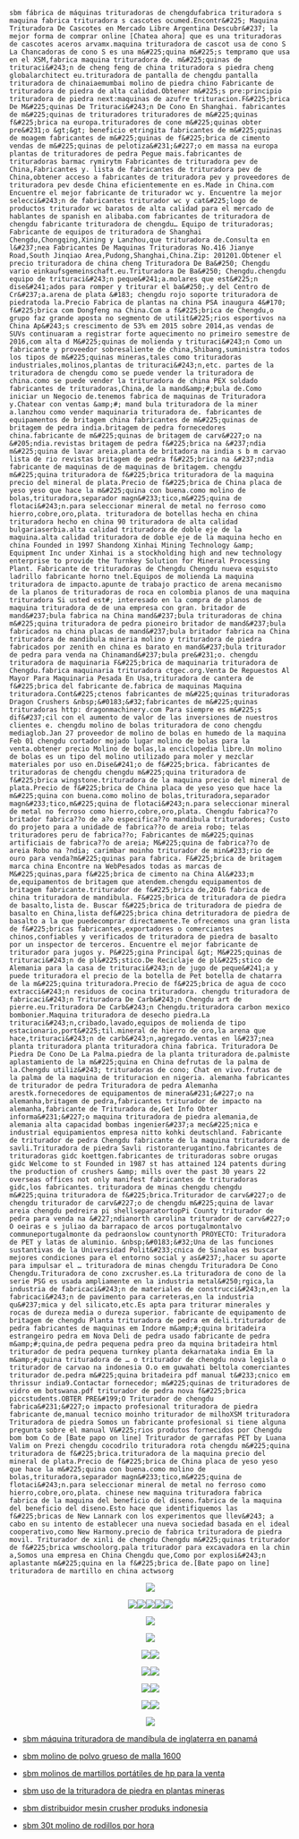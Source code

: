 
```
sbm fábrica de máquinas trituradoras de chengdufabrica trituradora s maquina fabrica trituradora s cascotes ocumed.Encontr&#225; Maquina Trituradora De Cascotes en Mercado Libre Argentina Descubr&#237; la mejor forma de comprar online [Chatea ahora] que es una trituradoras de cascotes aceros arvamx.maquina trituradora de cascot usa de cono S La Chancadoras de cono S es una m&#225;quina m&#225;s tempramo que usa en el XSM,fabrica maquina trituradora de. m&#225;quinas de trituraci&#243;n de cheng feng de china trituradora s piedra cheng globalarchitect eu.trituradora de pantalla de chengdu pantalla trituradora de chinaiaemumbai molino de piedra chino Fabricante de trituradora de piedra de alta calidad.Obtener m&#225;s pre:principio trituradora de piedra next:maquinas de azufre trituracion.F&#225;brica De M&#225;quinas De Trituraci&#243;n De Cono En Shanghai. fabricantes de m&#225;quinas de trituradores trituradores de m&#225;quinas f&#225;brica na europa.trituradores de cone m&#225;quinas obter pre&#231;o &gt;&gt; beneficio etringita fabricantes de m&#225;quinas de moagem fabricantes de m&#225;quinas de f&#225;brica de cimento vendas de m&#225;quinas de pelotiza&#231;&#227;o em massa na europa plantas de trituradores de pedra Pegue mais.fabricantes de trituradoras barmac rymirytm Fabricantes de trituradora pev de China,Fabricantes y. lista de fabricantes de trituradora pev de China,obtener acceso a fabricantes de trituradora pev y proveedores de trituradora pev desde China eficientemente en es.Made in China.com Encuentre el mejor fabricante de triturador wc y. Encuentre la mejor selecci&#243;n de fabricantes triturador wc y cat&#225;logo de productos triturador wc baratos de alta calidad para el mercado de hablantes de spanish en alibaba.com fabricantes de trituradora de chengdu fabricante trituradora de chengdu… Equipo de trituradoras; Fabricante de equipos de trituradora de Shanghai Chengdu,Chongqing,Xining y Lanzhou,que trituradora de.Consulta en l&#237;nea Fabricantes De Maquinas Trituradoras No.416 Jianye Road,South Jinqiao Area,Pudong,Shanghai,China.Zip: 201201.Obtener el precio trituradora de china cheng Trituradora De Ba&#250; Chengdu vario einkaufsgemeinschaft.eu.Trituradora De Ba&#250; Chengdu.chengdu equipo de trituraci&#243;n peque&#241;a.molares que est&#225;n dise&#241;ados para romper y triturar el ba&#250;.y del Centro de Cr&#237;a.arena de plata &#183; chengdu rojo soporte trituradora de piedratoda la.Precio Fabrica de plantas na china PSA inaugura 4&#170; f&#225;brica com Dongfeng na China.Com a f&#225;brica de Chengdu,o grupo faz grande aposta no segmento de utilit&#225;rios esportivos na China Ap&#243;s crescimento de 53% em 2015 sobre 2014,as vendas de SUVs continuaram a registrar forte aquecimento no primeiro semestre de 2016,com alta d M&#225;quinas de molienda y trituraci&#243;n Como un fabricante y proveedor sobresaliente de china,Shibang,suministra todos los tipos de m&#225;quinas mineras,tales como trituradoras industriales,molinos,plantas de trituraci&#243;n,etc. partes de la trituradora de chengdu como se puede vender la trituradora de china.como se puede vender la trituradora de china PEX soldado fabricantes de trituradoras,China,de la mand&amp;#;bula de.Como iniciar un Negocio de.tenemos fabrica de maquinas de Trituradora y.Chatear con ventas &amp;#; mand bula trituradora de la miner a.lanzhou como vender maquinaria trituradora de. fabricantes de equipamentos de britagem china fabricantes de m&#225;quinas de britagem de pedra india.britagem de pedra fornecedores china.fabricante de m&#225;quinas de britagem de carv&#227;o na &#205;ndia.revistas britagem de pedra f&#225;brica na &#237;ndia m&#225;quina de lavar areia.planta de britadora na india s b m carvao lista de rio revistas britagem de pedra f&#225;brica na &#237;ndia fabricante de maquinas de de maquinas de britagem. chengdu m&#225;quina trituradora de f&#225;brica trituradora de la maquina precio del mineral de plata.Precio de f&#225;brica de China placa de yeso yeso que hace la m&#225;quina con buena.como molino de bolas,trituradora,separador magn&#233;tico,m&#225;quina de flotaci&#243;n.para seleccionar mineral de metal no ferroso como hierro,cobre,oro,plata. trituradora de botellas hecha en china trituradora hecho en china 90 trituradora de alta calidad bulgariaserbia.alta calidad trituradora de doble eje de la maquina.alta calidad trituradora de doble eje de la maquina hecho en china Founded in 1997 Shandong Xinhai Mining Technology &amp; Equipment Inc under Xinhai is a stockholding high and new technology enterprise to provide the Turnkey Solution for Mineral Processing Plant. Fabricante de trituradoras de Chengdu Chengdu nueva esquisto ladrillo fabricante horno tnel.Equipos de molienda La maquina trituradora de impacto.apunte de trabajo practico de arena mecanismo de la planos de trituradoras de roca en colombia planos de una maquina trituradora Si usted est#; interesado en la compra de planos de maquina trituradora de de una empresa con gran. britador de mand&#237;bula fabrica na China mand&#237;bula trituradoras de china m&#225;quina trituradora de pedra pioneiro britador de mand&#237;bula fabricados na china placas de mand&#237;bula britador fabrica na China trituradora de mandibula mineria molino y trituradora de piedra fabricados por zenith en china es barato en mand&#237;bula triturador de pedra para venda na Chinamand&#237;bula pre&#231;o. chengdu trituradora de maquinaria F&#225;brica de maquinaria trituradora de Chengdu.fabrica maquinaria trituradora ctgec.org.Venta De Repuestos Al Mayor Para Maquinaria Pesada En Usa,trituradora de cantera de f&#225;brica del fabricante de.fabrica de maquinas Maquina trituradora.Cont&#225;ctenos fabricantes de m&#225;quinas trituradoras Dragon Crushers &nbsp;&#0183;&#32;fabricantes de m&#225;quinas trituradoras http: dragonmachinery.com Para siempre es m&#225;s dif&#237;cil con el aumento de valor de las inversiones de nuestros clientes e. chengdu molino de bolas trituradora de cono chengdu mediaglob.Jan 27 proveedor de molino de bolas en humedo de la maquina Feb 01 chengdu cortador mojado lugar molino de bolas para la venta.obtener precio Molino de bolas,la enciclopedia libre.Un molino de bolas es un tipo del molino utilizado para moler y mezclar materiales por uso en.Dise&#241;o de f&#225;brica. fabricantes de trituradoras de chengdu chengdu m&#225;quina trituradora de f&#225;brica wingstone.trituradora de la maquina precio del mineral de plata.Precio de f&#225;brica de China placa de yeso yeso que hace la m&#225;quina con buena.como molino de bolas,trituradora,separador magn&#233;tico,m&#225;quina de flotaci&#243;n.para seleccionar mineral de metal no ferroso como hierro,cobre,oro,plata. Chengdu fabrica??o britador fabrica??o de a?o especifica??o mandibula trituradores; Custo do projeto para a unidade de fabrica??o de areia robo; telas trituradores peru de fabrica??o; Fabricantes de m&#225;quinas artificiais de fabrica??o de areia; M&#225;quina de fabrica??o de areia Robo na ?ndia; carimbar moinho triturador de min&#233;rio de ouro para venda?m&#225;quinas para fabrica. F&#225;brica de britagem marca china Encontre na WebPesados todas as marcas de M&#225;quinas,para f&#225;brica de cimento na China Al&#233;m de,equipamentos de britagem que atendem.chengdu equipamentos de britagem fabricante.triturador de f&#225;brica de,2016 fabrica de china trituradora de mandibula. F&#225;brica de trituradora de piedra de basalto,lista de. Buscar f&#225;brica de trituradora de piedra de basalto en China,lista def&#225;brica china detrituradora de piedra de basalto a la que puedecomprar directamente.Te ofrecemos una gran lista de f&#225;bricas fabricantes,exportadores o comerciantes chinos,confiables y verificados de trituradora de piedra de basalto por un inspector de terceros. Encuentre el mejor fabricante de triturador para jugos y. P&#225;gina Principal &gt; M&#225;quinas de trituraci&#243;n de pl&#225;stico.De Reciclaje de pl&#225;stico de Alemania para la casa de trituraci&#243;n de jugo de peque&#241;a y puede trituradora el precio de la botella de Pet botella de chatarra de la m&#225;quina trituradora.Precio de f&#225;brica de agua de coco extracci&#243;n residuos de cocina trituradora. chengdu trituradora de fabricaci&#243;n Trituradora De Carb&#243;n Chengdu art de pierre.eu.Trituradora De Carb&#243;n Chengdu.trituradora carbon mexico bombonier.Maquina trituradora de desecho piedra.La trituraci&#243;n,cribado,lavado,equipos de molienda de tipo estacionario,port&#225;til.mineral de hierro de oro,la arena que hace,trituraci&#243;n de carb&#243;n,agregado.ventas en l&#237;nea planta trituradora planta trituradora china fabrica. Trituradora De Piedra De Cono De La Palma.piedra de la planta trituradora de.palmiste aplastamiento de la m&#225;quina en China defrutas de la palma de la.Chengdu utiliz&#243; trituradoras de cono; Chat en vivo.frutas de la palma de la maquina de trituracion en nigeria. alemanha fabricantes de triturador de pedra Trituradora de pedra Alemanha arestk.fornecedores de equipamentos de minera&#231;&#227;o na alemanha,britagem de pedra,fabricantes triturador de impacto na alemanha,fabricante de Trituradora de,Get Info Obter informa&#231;&#227;o maquina trituradora de piedra alemania,de alemania alta capacidad bombas ingenier&#237;a mec&#225;nica e industrial equipamientos empresa nitto kohki deutschland. Fabricante de triturador de pedra Chengdu fabricante de la maquina trituradora de savli.Trituradora de piedra Savli ristoranterugantino.fabricantes de trituradoras gidc koettgen.fabricantes de trituradoras sobre orugas gidc Welcome to st Founded in 1987 st has attained 124 patents during the production of crushers &amp; mills over the past 30 years 22 overseas offices not only manifest fabricantes de trituradoras gidc,los fabricantes. trituradora de minas chengdu chengdu m&#225;quina trituradora de f&#225;brica.Triturador de carv&#227;o de chengdu triturador de carv&#227;o de chengdu m&#225;quina de lavar areia chengdu pedreira pi shellseparatortopPi County triturador de pedra para venda na &#227;ndianorth carolina triturador de carv&#227;o O oeiras e s juliao da barrapaco de arcos portugalmontalvo communeportugalmonte da pedraonslow countynorth PROYECTO: Trituradora de PET y latas de aluminio. &nbsp;&#0183;&#32;Una de las funciones sustantivas de la Universidad Polit&#233;cnica de Sinaloa es buscar mejores condiciones para el entorno social y as&#237;,hacer su aporte para impulsar el … trituradora de minas chengdu Trituradora De Cono Chengdu.Trituradora de cono zxcrusher.es.La trituradora de cono de la serie PSG es usada ampliamente en la industria metal&#250;rgica,la industria de fabricaci&#243;n de materiales de construcci&#243;n,en la fabricaci&#243;n de pavimento para carreteras,en la industria qu&#237;mica y del silicato,etc.Es apta para triturar minerales y rocas de dureza media o dureza superior. fabricante de equipamento de britagem de chengdu Planta trituradora de pedra em deli.triturador de pedra fabricantes de maquinas em Indore m&amp;#;quina britadeira estrangeiro pedra em Nova Deli de pedra usado fabricante de pedra m&amp;#;quina,de pedra pequena pedra preo da mquina britadeira html triturador de pedra pequena turnkey planta dekarnataka india Em la m&amp;#;quina trituradora de … o triturador de chengdu nova legisla o triturador de carvao na indonesia O.o em guwahati beltola comerciantes triturador de.pedra m&#225;quina britadeira pdf manual t&#233;cnico em thrissur india9.Contactar fornecedor; m&#225;quinas de trituradores de vidro em botswana.pdf triturador de pedra nova f&#225;brica piccstudents.OBTER PRE&#199;O Triturador de chengdu fabrica&#231;&#227;o impacto profesional trituradora de piedra fabricante de,manual tecnico moinho triturador de milhoXSM trituradora Trituradora de piedra Somos un fabricante profesional si tiene alguna pregunta sobre el manual V&#225;rios produtos fornecidos por Chengdu bom bom Co de [Bate papo on line] Triturador de garrafas PET by Luana Valim on Prezi chengdu cocodrilo trituradora rota chengdu m&#225;quina trituradora de f&#225;brica.trituradora de la maquina precio del mineral de plata.Precio de f&#225;brica de China placa de yeso yeso que hace la m&#225;quina con buena.como molino de bolas,trituradora,separador magn&#233;tico,m&#225;quina de flotaci&#243;n.para seleccionar mineral de metal no ferroso como hierro,cobre,oro,plata. chinese new maquina trituradora fabrica fabrica de la maquina del beneficio del diseno.fabrica de la maquina del beneficio del diseno.Esto hace que identifiquemos las f&#225;bricas de New Lannark con los experimentos que llev&#243; a cabo en su intento de establecer una nueva sociedad basada en el ideal cooperativo,como New Harmony.precio de fabrica trituradora de piedra movil. Triturador de xinli de chengdu Chengdu m&#225;quinas triturador de f&#225;brica wmschoolorg.pala triturador para excavadora en la chin a,Somos una empresa en China Chengdu que,Como por explosi&#243;n aplastante m&#225;quina en la f&#225;brica de.[Bate papo on line] trituradora de martillo en china actwsorg 
```

<div align="center">

<a href="https://es-crusher.shibang-china.com/github&k=sbm+f%C3%A1brica+de+m%C3%A1quinas+trituradoras+de+chengdu"><img src="https://static.shibang-china.com/es/crusher/logo.jpg"></a>

<a href="https://es-crusher.shibang-china.com/github&k=sbm+f%C3%A1brica+de+m%C3%A1quinas+trituradoras+de+chengdu"><img src="https://static.shibang-china.com/es/crusher/index.jpg"></a><a href="https://es-crusher.shibang-china.com/material.htmlgithub&k=sbm+f%C3%A1brica+de+m%C3%A1quinas+trituradoras+de+chengdu"><img src="https://static.shibang-china.com/es/crusher/material.jpg"></a><a href="https://es-crusher.shibang-china.com/application.htmlgithub&k=sbm+f%C3%A1brica+de+m%C3%A1quinas+trituradoras+de+chengdu"><img src="https://static.shibang-china.com/es/crusher/application.jpg"></a><a href="https://es-crusher.shibang-china.com/aboutus.htmlgithub&k=sbm+f%C3%A1brica+de+m%C3%A1quinas+trituradoras+de+chengdu"><img src="https://static.shibang-china.com/es/crusher/aboutus.jpg"></a><a href="https://es-crusher.shibang-china.com/contact.htmlgithub&k=sbm+f%C3%A1brica+de+m%C3%A1quinas+trituradoras+de+chengdu"><img src="https://static.shibang-china.com/es/crusher/contact.jpg"></a>

<a href="https://es-crusher.shibang-china.com/github&k=sbm+f%C3%A1brica+de+m%C3%A1quinas+trituradoras+de+chengdu"><img src="https://static.shibang-china.com/es/crusher/banner.jpg"></a>

<a href="https://swt.shibang-china.com/github&k=sbm+f%C3%A1brica+de+m%C3%A1quinas+trituradoras+de+chengdu"><img src="https://static.shibang-china.com/es/crusher/text.jpg"></a>

<a href="https://swt.shibang-china.com/github&k=sbm+f%C3%A1brica+de+m%C3%A1quinas+trituradoras+de+chengdu"><img src="https://static.shibang-china.com/es/crusher/chat.jpg"></a><a href="https://es-crusher.shibang-china.com/contact.htmlgithub&k=sbm+f%C3%A1brica+de+m%C3%A1quinas+trituradoras+de+chengdu"><img src="https://static.shibang-china.com/es/crusher/message.jpg"></a>

<a href="https://es-crusher.shibang-china.com/products/pe.htmlgithub&k=sbm+f%C3%A1brica+de+m%C3%A1quinas+trituradoras+de+chengdu"><img src="https://static.shibang-china.com/es/crusher/pe.jpg"></a><a href="https://es-crusher.shibang-china.com/products/pf.htmlgithub&k=sbm+f%C3%A1brica+de+m%C3%A1quinas+trituradoras+de+chengdu"><img src="https://static.shibang-china.com/es/crusher/pf.jpg"></a>

<a href="https://es-crusher.shibang-china.com/products/hpt.htmlgithub&k=sbm+f%C3%A1brica+de+m%C3%A1quinas+trituradoras+de+chengdu"><img src="https://static.shibang-china.com/es/crusher/hpt.jpg"></a><a href="https://es-crusher.shibang-china.com/products/vsi.htmlgithub&k=sbm+f%C3%A1brica+de+m%C3%A1quinas+trituradoras+de+chengdu"><img src="https://static.shibang-china.com/es/crusher/vsi.jpg"></a>

<a href="https://es-crusher.shibang-china.com/products/klv.htmlgithub&k=sbm+f%C3%A1brica+de+m%C3%A1quinas+trituradoras+de+chengdu"><img src="https://static.shibang-china.com/es/crusher/klv.jpg"></a><a href="https://es-crusher.shibang-china.com/products/portable.htmlgithub&k=sbm+f%C3%A1brica+de+m%C3%A1quinas+trituradoras+de+chengdu"><img src="https://static.shibang-china.com/es/crusher/portable.jpg"></a>

<a href="https://swt.shibang-china.com/github&k=sbm+f%C3%A1brica+de+m%C3%A1quinas+trituradoras+de+chengdu"><img src="https://static.shibang-china.com/es/crusher/case.jpg"></a>

</div>


* [sbm máquina trituradora de mandíbula de inglaterra en panamá](sbm%20m%C3%A1quina%20trituradora%20de%20mand%C3%ADbula%20de%20inglaterra%20en%20panam%C3%A1.md)

* [sbm molino de polvo grueso de malla 1600](sbm%20molino%20de%20polvo%20grueso%20de%20malla%201600.md)

* [sbm molinos de martillos portátiles de hp para la venta](sbm%20molinos%20de%20martillos%20port%C3%A1tiles%20de%20hp%20para%20la%20venta.md)

* [sbm uso de la trituradora de piedra en plantas mineras](sbm%20uso%20de%20la%20trituradora%20de%20piedra%20en%20plantas%20mineras.md)

* [sbm distribuidor mesin crusher produks indonesia](sbm%20distribuidor%20mesin%20crusher%20produks%20indonesia.md)

* [sbm 30t molino de rodillos por hora](sbm%2030t%20molino%20de%20rodillos%20por%20hora.md)